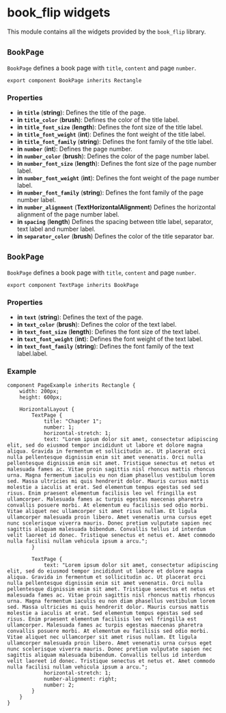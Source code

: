 <!--
SPDX-FileCopyrightText: 2022 Florian Blasius <co_sl@tutanota.com>
SPDX-License-Identifier: MIT
-->

# book_flip widgets

This module contains all the widgets provided by the `book_flip` library.

## `BookPage`

`BookPage`  defines a book page with  `title`, `content` and page `number`.

```slint
export component BookPage inherits Rectangle
```

### Properties

* **in `title`** (**string**): Defines the title of the page.
* **in `title_color`** (**brush**): Defines the color of the title label.
* **in `title_font_size`** (**length**): Defines the font size of the title label.
* **in `title_font_weight`** (**int**): Defines the font weight of the title label.
* **in `title_font_family`** (**string**): Defines the font family of the title label.
* **in `number`** (**int**): Defines the page number.
* **in `number_color`** (**brush**): Defines the color of the page number label.
* **in `number_font_size`** (**length**): Defines the font size of the page number label.
* **in `number_font_weight`** (**int**): Defines the font weight of the page number label.
* **in `number_font_family`** (**string**): Defines the font family of the page number label.
* **in `number_alignment`** (**TextHorizontalAlignment**) Defines the horizontal alignment of the page number label.
* **in `spacing`** (**length**) Defines the spacing between title label, separator, text label and number label.
* **in `separator_color`** (**brush**) Defines the color of the title separator bar.

## `BookPage`

`BookPage`  defines a book page with  `title`, `content` and page `number`.

```slint
export component TextPage inherits BookPage
```

### Properties

* **in `text`** (**string**): Defines the text of the page.
* **in `text_color`** (**brush**): Defines the color of the text label.
* **in `text_font_size`** (**length**): Defines the font size of the text label.
* **in `text_font_weight`** (**int**): Defines the font weight of the text label.
* **in `text_font_family`** (**string**): Defines the font family of the text label.label.

### Example

```slint
component PageExample inherits Rectangle {
    width: 200px;
    height: 600px;

    HorizontalLayout {
        TextPage {
            title: "Chapter 1";
            number: 1;
            horizontal-stretch: 1;
            text: "Lorem ipsum dolor sit amet, consectetur adipiscing elit, sed do eiusmod tempor incididunt ut labore et dolore magna aliqua. Gravida in fermentum et sollicitudin ac. Ut placerat orci nulla pellentesque dignissim enim sit amet venenatis. Orci nulla pellentesque dignissim enim sit amet. Tristique senectus et netus et malesuada fames ac. Vitae proin sagittis nisl rhoncus mattis rhoncus urna. Magna fermentum iaculis eu non diam phasellus vestibulum lorem sed. Massa ultricies mi quis hendrerit dolor. Mauris cursus mattis molestie a iaculis at erat. Sed elementum tempus egestas sed sed risus. Enim praesent elementum facilisis leo vel fringilla est ullamcorper. Malesuada fames ac turpis egestas maecenas pharetra convallis posuere morbi. At elementum eu facilisis sed odio morbi. Vitae aliquet nec ullamcorper sit amet risus nullam. Et ligula ullamcorper malesuada proin libero. Amet venenatis urna cursus eget nunc scelerisque viverra mauris. Donec pretium vulputate sapien nec sagittis aliquam malesuada bibendum. Convallis tellus id interdum velit laoreet id donec. Tristique senectus et netus et. Amet commodo nulla facilisi nullam vehicula ipsum a arcu.";
        }

        TextPage {
            text: "Lorem ipsum dolor sit amet, consectetur adipiscing elit, sed do eiusmod tempor incididunt ut labore et dolore magna aliqua. Gravida in fermentum et sollicitudin ac. Ut placerat orci nulla pellentesque dignissim enim sit amet venenatis. Orci nulla pellentesque dignissim enim sit amet. Tristique senectus et netus et malesuada fames ac. Vitae proin sagittis nisl rhoncus mattis rhoncus urna. Magna fermentum iaculis eu non diam phasellus vestibulum lorem sed. Massa ultricies mi quis hendrerit dolor. Mauris cursus mattis molestie a iaculis at erat. Sed elementum tempus egestas sed sed risus. Enim praesent elementum facilisis leo vel fringilla est ullamcorper. Malesuada fames ac turpis egestas maecenas pharetra convallis posuere morbi. At elementum eu facilisis sed odio morbi. Vitae aliquet nec ullamcorper sit amet risus nullam. Et ligula ullamcorper malesuada proin libero. Amet venenatis urna cursus eget nunc scelerisque viverra mauris. Donec pretium vulputate sapien nec sagittis aliquam malesuada bibendum. Convallis tellus id interdum velit laoreet id donec. Tristique senectus et netus et. Amet commodo nulla facilisi nullam vehicula ipsum a arcu.";
            horizontal-stretch: 1;
            number-alignment: right;
            number: 2;
        }
    }
}
```